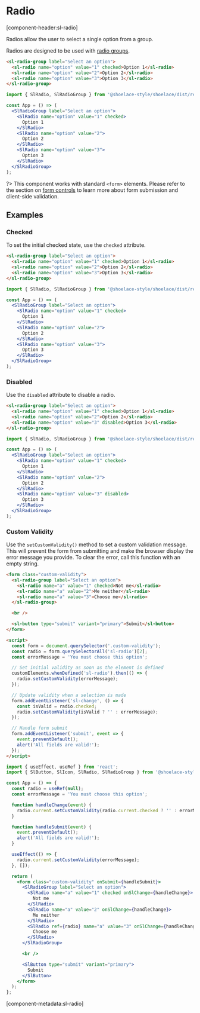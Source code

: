 # Radio

[component-header:sl-radio]

Radios allow the user to select a single option from a group.

Radios are designed to be used with [radio groups](/components/radio-group).

```html preview
<sl-radio-group label="Select an option">
  <sl-radio name="option" value="1" checked>Option 1</sl-radio>
  <sl-radio name="option" value="2">Option 2</sl-radio>
  <sl-radio name="option" value="3">Option 3</sl-radio>
</sl-radio-group>
```

```jsx react
import { SlRadio, SlRadioGroup } from '@shoelace-style/shoelace/dist/react';

const App = () => (
  <SlRadioGroup label="Select an option">
    <SlRadio name="option" value="1" checked>
      Option 1
    </SlRadio>
    <SlRadio name="option" value="2">
      Option 2
    </SlRadio>
    <SlRadio name="option" value="3">
      Option 3
    </SlRadio>
  </SlRadioGroup>
);
```

?> This component works with standard `<form>` elements. Please refer to the section on [form controls](/getting-started/form-controls) to learn more about form submission and client-side validation.

## Examples

### Checked

To set the initial checked state, use the `checked` attribute.

```html preview
<sl-radio-group label="Select an option">
  <sl-radio name="option" value="1" checked>Option 1</sl-radio>
  <sl-radio name="option" value="2">Option 2</sl-radio>
  <sl-radio name="option" value="3">Option 3</sl-radio>
</sl-radio-group>
```

```jsx react
import { SlRadio, SlRadioGroup } from '@shoelace-style/shoelace/dist/react';

const App = () => (
  <SlRadioGroup label="Select an option">
    <SlRadio name="option" value="1" checked>
      Option 1
    </SlRadio>
    <SlRadio name="option" value="2">
      Option 2
    </SlRadio>
    <SlRadio name="option" value="3">
      Option 3
    </SlRadio>
  </SlRadioGroup>
);
```

### Disabled

Use the `disabled` attribute to disable a radio.

```html preview
<sl-radio-group label="Select an option">
  <sl-radio name="option" value="1" checked>Option 1</sl-radio>
  <sl-radio name="option" value="2">Option 2</sl-radio>
  <sl-radio name="option" value="3" disabled>Option 3</sl-radio>
</sl-radio-group>
```

```jsx react
import { SlRadio, SlRadioGroup } from '@shoelace-style/shoelace/dist/react';

const App = () => (
  <SlRadioGroup label="Select an option">
    <SlRadio name="option" value="1" checked>
      Option 1
    </SlRadio>
    <SlRadio name="option" value="2">
      Option 2
    </SlRadio>
    <SlRadio name="option" value="3" disabled>
      Option 3
    </SlRadio>
  </SlRadioGroup>
);
```

### Custom Validity

Use the `setCustomValidity()` method to set a custom validation message. This will prevent the form from submitting and make the browser display the error message you provide. To clear the error, call this function with an empty string.

```html preview
<form class="custom-validity">
  <sl-radio-group label="Select an option">
    <sl-radio name="a" value="1" checked>Not me</sl-radio>
    <sl-radio name="a" value="2">Me neither</sl-radio>
    <sl-radio name="a" value="3">Choose me</sl-radio>
  </sl-radio-group>

  <br />

  <sl-button type="submit" variant="primary">Submit</sl-button>
</form>

<script>
  const form = document.querySelector('.custom-validity');
  const radio = form.querySelectorAll('sl-radio')[2];
  const errorMessage = 'You must choose this option';

  // Set initial validity as soon as the element is defined
  customElements.whenDefined('sl-radio').then(() => {
    radio.setCustomValidity(errorMessage);
  });

  // Update validity when a selection is made
  form.addEventListener('sl-change', () => {
    const isValid = radio.checked;
    radio.setCustomValidity(isValid ? '' : errorMessage);
  });

  // Handle form submit
  form.addEventListener('submit', event => {
    event.preventDefault();
    alert('All fields are valid!');
  });
</script>
```

```jsx react
import { useEffect, useRef } from 'react';
import { SlButton, SlIcon, SlRadio, SlRadioGroup } from '@shoelace-style/shoelace/dist/react';

const App = () => {
  const radio = useRef(null);
  const errorMessage = 'You must choose this option';

  function handleChange(event) {
    radio.current.setCustomValidity(radio.current.checked ? '' : errorMessage);
  }

  function handleSubmit(event) {
    event.preventDefault();
    alert('All fields are valid!');
  }

  useEffect(() => {
    radio.current.setCustomValidity(errorMessage);
  }, []);

  return (
    <form class="custom-validity" onSubmit={handleSubmit}>
      <SlRadioGroup label="Select an option">
        <SlRadio name="a" value="1" checked onSlChange={handleChange}>
          Not me
        </SlRadio>
        <SlRadio name="a" value="2" onSlChange={handleChange}>
          Me neither
        </SlRadio>
        <SlRadio ref={radio} name="a" value="3" onSlChange={handleChange}>
          Choose me
        </SlRadio>
      </SlRadioGroup>

      <br />

      <SlButton type="submit" variant="primary">
        Submit
      </SlButton>
    </form>
  );
};
```

[component-metadata:sl-radio]
